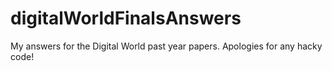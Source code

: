 # digitalWorldFinalsAnswers
My answers for the Digital World past year papers. Apologies for any hacky code!
